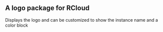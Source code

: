 ## A logo package for RCloud

Displays the logo and can be customized to show the instance name and a color block
